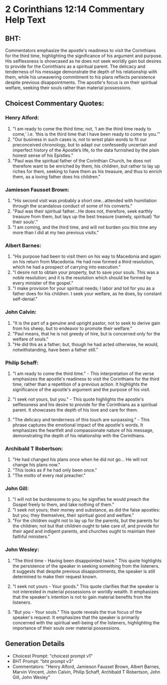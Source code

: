 # 2 Corinthians 12:14 Commentary Help Text

## BHT:
Commentators emphasize the apostle's readiness to visit the Corinthians for the third time, highlighting the significance of his argument and purpose. His selflessness is showcased as he does not seek worldly gain but desires to provide for the Corinthians as a spiritual parent. The delicacy and tenderness of his message demonstrate the depth of his relationship with them, while his unwavering commitment to his plans reflects persistence despite previous disappointments. The apostle's focus is on their spiritual welfare, seeking their souls rather than material possessions.

## Choicest Commentary Quotes:
### Henry Alford:
1. "I am ready to come the third time; not, ‘I am the third time ready to come,’ i.e. ‘this is the third time that I have been ready to come to you.’"
2. "Our business in such cases is, not to wrest plain words to fit our preconceived chronology, but to adapt our confessedly uncertain and imperfect history of the Apostle’s life, to the data furnished by the plain honest sense of his Epistles."
3. "Paul was the spiritual father of the Corinthian Church, he does not therefore want to be enriched by them, his children, but rather to lay up riches for them, seeking to have them as his treasure, and thus to enrich them, as a loving father does his children."

### Jamieson Fausset Brown:
1. "His second visit was probably a short one...attended with humiliation through the scandalous conduct of some of his converts." 
2. "Paul was their spiritual father...He does not, therefore, seek earthly treasure from them, but lays up the best treasure (namely, spiritual) 'for their souls'." 
3. "I am coming, and the third time, and will not burden you this time any more than I did at my two previous visits."

### Albert Barnes:
1. "His purpose had been to visit them on his way to Macedonia and again on his return from Macedonia. He had now formed a third resolution, which he had a prospect of carrying into execution."
2. "I desire not to obtain your property, but to save your souls. This was a noble resolution; and it is the resolution which should be formed by every minister of the gospel."
3. "I make provision for your spiritual needs; I labor and toil for you as a father does for his children. I seek your welfare, as he does, by constant self-denial."

### John Calvin:
1. "It is the part of a genuine and upright pastor, not to seek to derive gain from his sheep, but to endeavor to promote their welfare."
2. "Paul means, that he is not greedy of hire, but is concerned only for the welfare of souls."
3. "He did this as a father; but, though he had acted otherwise, he would, notwithstanding, have been a father still."

### Philip Schaff:
1. "I am ready to come the third time." - This interpretation of the verse emphasizes the apostle's readiness to visit the Corinthians for the third time, rather than a repetition of a previous action. It highlights the significance of the apostle's argument and the purpose of his visit.

2. "I seek not yours, but you." - This quote highlights the apostle's selflessness and his desire to provide for the Corinthians as a spiritual parent. It showcases the depth of his love and care for them.

3. "The delicacy and tenderness of this touch are surpassing." - This phrase captures the emotional impact of the apostle's words. It emphasizes the heartfelt and compassionate nature of his message, demonstrating the depth of his relationship with the Corinthians.

### Archibald T Robertson:
1. "He had changed his plans once when he did not go... He will not change his plans now." 
2. "This looks as if he had only been once." 
3. "The motto of every real preacher."

### John Gill:
1. "I will not be burdensome to you; he signifies he would preach the Gospel freely to them, and take nothing of them."
2. "I seek not yours; their money and substance, as did the false apostles: but you; they themselves, their spiritual good and welfare."
3. "For the children ought not to lay up for the parents, but the parents for the children; not but that children ought to take care of, and provide for their aged and indigent parents, and churches ought to maintain their faithful ministers."

### John Wesley:
1. "The third time - Having been disappointed twice." This quote highlights the persistence of the speaker in seeking something from the listeners. It suggests that despite previous disappointments, the speaker is still determined to make their request known.

2. "I seek not yours - Your goods." This quote clarifies that the speaker is not interested in material possessions or worldly wealth. It emphasizes that the speaker's intention is not to gain material benefits from the listeners.

3. "But you - Your souls." This quote reveals the true focus of the speaker's request. It emphasizes that the speaker is primarily concerned with the spiritual well-being of the listeners, highlighting the importance of their souls over material possessions.


## Generation Details
- Choicest Prompt: "choicest prompt v1"
- BHT Prompt: "bht prompt v3"
- Commentators: "Henry Alford, Jamieson Fausset Brown, Albert Barnes, Marvin Vincent, John Calvin, Philip Schaff, Archibald T Robertson, John Gill, John Wesley"
